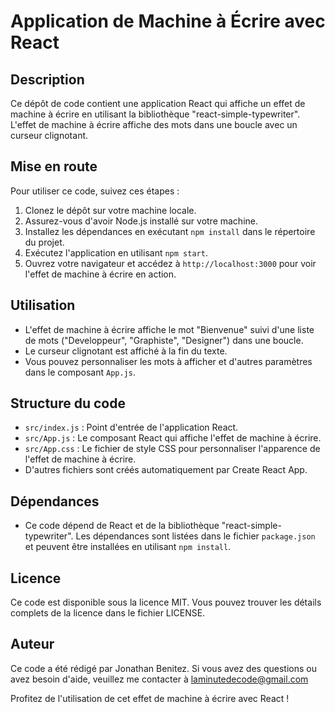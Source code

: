 # Application de Machine à Écrire avec React

## Description
Ce dépôt de code contient une application React qui affiche un effet de machine à écrire en utilisant la bibliothèque "react-simple-typewriter". L'effet de machine à écrire affiche des mots dans une boucle avec un curseur clignotant.

## Mise en route
Pour utiliser ce code, suivez ces étapes :

1. Clonez le dépôt sur votre machine locale.
2. Assurez-vous d'avoir Node.js installé sur votre machine.
3. Installez les dépendances en exécutant `npm install` dans le répertoire du projet.
4. Exécutez l'application en utilisant `npm start`.
5. Ouvrez votre navigateur et accédez à `http://localhost:3000` pour voir l'effet de machine à écrire en action.

## Utilisation
- L'effet de machine à écrire affiche le mot "Bienvenue" suivi d'une liste de mots ("Developpeur", "Graphiste", "Designer") dans une boucle.
- Le curseur clignotant est affiché à la fin du texte.
- Vous pouvez personnaliser les mots à afficher et d'autres paramètres dans le composant `App.js`.

## Structure du code
- `src/index.js` : Point d'entrée de l'application React.
- `src/App.js` : Le composant React qui affiche l'effet de machine à écrire.
- `src/App.css` : Le fichier de style CSS pour personnaliser l'apparence de l'effet de machine à écrire.
- D'autres fichiers sont créés automatiquement par Create React App.

## Dépendances
- Ce code dépend de React et de la bibliothèque "react-simple-typewriter". Les dépendances sont listées dans le fichier `package.json` et peuvent être installées en utilisant `npm install`.

## Licence
Ce code est disponible sous la licence MIT. Vous pouvez trouver les détails complets de la licence dans le fichier LICENSE.

## Auteur
Ce code a été rédigé par Jonathan Benitez. Si vous avez des questions ou avez besoin d'aide, veuillez me contacter à laminutedecode@gmail.com

Profitez de l'utilisation de cet effet de machine à écrire avec React !
